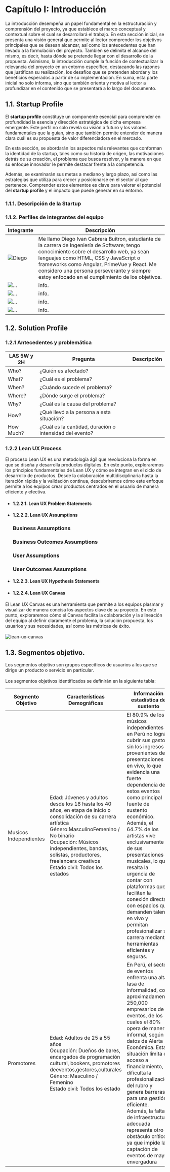 # **Capítulo I: Introducción**
La introducción desempeña un papel fundamental en la estructuración y comprensión del proyecto, ya que establece el marco conceptual y contextual sobre el cual se desarrollará el trabajo. En esta sección inicial, se presenta una visión general que permite al lector comprender los objetivos principales que se desean alcanzar, así como los antecedentes que han llevado a la formulación del proyecto. También se delimita el alcance del mismo, es decir, hasta dónde se pretende llegar con el desarrollo de la propuesta. Asimismo, la introducción cumple la función de contextualizar la relevancia del proyecto en un entorno específico, destacando las razones que justifican su realización, los desafíos que se pretenden abordar y los beneficios esperados a partir de su implementación. En suma, esta parte inicial no solo informa, sino que también orienta y motiva al lector a profundizar en el contenido que se presentará a lo largo del documento.

## 1.1. Startup Profile

El **startup profile** constituye un componente esencial para comprender en profundidad la esencia y dirección estratégica de dicha empresa emergente. Este perfil no solo revela su visión a futuro y los valores fundamentales que la guían, sino que también permite entender de manera clara cuál es su propuesta de valor diferenciadora en el mercado.

En esta sección, se abordarán los aspectos más relevantes que conforman la identidad de la startup, tales como su historia de origen, las motivaciones detrás de su creación, el problema que busca resolver, y la manera en que su enfoque innovador le permite destacar frente a la competencia.

Además, se examinarán sus metas a mediano y largo plazo, así como las estrategias que utiliza para crecer y posicionarse en el sector al que pertenece. Comprender estos elementos es clave para valorar el potencial del **startup profile** y el impacto que puede generar en su entorno.

### 1.1.1. Descripción de la Startup



### 1.1.2. Perfiles de integrantes del equipo

| Integrante | Descripción |
|-|-|
| ![Diego]() | Me llamo Diego Ivan Cabrera Buitron, estudiante de la carrera de Ingeniería de Software; tengo conocimiento sobre el desarrollo web, ya sean lenguajes como HTML, CSS y JavaScript o frameworks como Angular, PrimeVue y React. Me considero una persona perseverante y siempre estoy enfocado en el cumplimiento de los objetivos. |
| ![...]() | info. |
| ![...]() | info. |
| ![...]() | info. |
| ![...]() | info. |                                                                                                                                                     

## 1.2. Solution Profile



### 1.2.1 Antecedentes y problemática
| LAS 5W y 2H | Pregunta | Descripción  |
|-|-|-|
| Who? | ¿Quién es afectado?  |  |
| What? | ¿Cuál es el problema? |  |
| When? | ¿Cuándo sucede el problema? |  |
| Where? | ¿Dónde surge el problema? |  |
| Why? | ¿Cuál es la causa del problema? |  |
| How? | ¿Qué llevó a la persona a esta situación? |  |
| How Much? | ¿Cuál es la cantidad, duración o intensidad del evento? |  |

### 1.2.2 Lean UX Process
El proceso Lean UX es una metodología ágil que revoluciona la forma en que se diseña y desarrolla productos digitales. En este punto, exploraremos los principios fundamentales de Lean UX y cómo se integran en el ciclo de desarrollo de productos. Desde la colaboración multidisciplinaria hasta la iteración rápida y la validación continua, descubriremos cómo este enfoque permite a los equipos crear productos centrados en el usuario de manera eficiente y efectiva.

- #### 1.2.2.1. Lean UX Problem Statements



- #### 1.2.2.2. Lean UX Assumptions
  ### **Business Assumptions**


  ### **Business Outcomes Assumptions**


  ### **User Assumptions**
    
  ### **User Outcomes Assumptions**
  
- #### 1.2.2.3. Lean UX Hypothesis Statements


- #### 1.2.2.4. Lean UX Canvas
El Lean UX Canvas es una herramienta  que permite a los equipos plasmar y visualizar de manera concisa los aspectos clave de su proyecto. En este punto, exploraremos cómo el Canvas facilita la colaboración y la alineación del equipo al definir claramente el problema, la solución propuesta, los usuarios y sus necesidades, así como las métricas de éxito.
<br><br>
![lean-ux-canvas](assets/img/leanux-canvas-v5.jpg)

## 1.3. Segmentos objetivo.
Los segmentos objetivo son grupos específicos de usuarios a los que se dirige un producto o servicio en particular.  <br><br>
Los segmentos objetivos identificados se definirán en la siguiente tabla:

| Segmento Objetivo  | Características Demográficas | Información estadística de sustento |
|-|-|-|
| Musicos Independientes | Edad: Jóvenes y adultos desde los 18 hasta los 40 años, en etapa de inicio o consolidación de su carrera artística<br> Género:MasculinoFemenino / No binario<br>Ocupación: Músicos independientes, bandas, solistas, productores, freelancers creativos<br>Estado civil: Todos los estados|El 80.9% de los músicos independientes en Perú no logra cubrir sus gastos sin los ingresos provenientes de presentaciones en vivo, lo que evidencia una fuerte dependencia de estos eventos como principal fuente de sustento económico. Además, el 64.7% de los artistas vive exclusivamente de sus presentaciones musicales, lo que resalta la urgencia de contar con plataformas que faciliten la conexión directa con espacios que demanden talento en vivo y permitan profesionalizar su carrera mediante herramientas eficientes y seguras. |
|Promotores | Edad: Adultos de 25 a 55 años<br>Ocupación: Dueños de bares, encargados de programación cultural, bookers, promotores deeventos,gestores,culturales<br>Género: Masculino / Femenino<br>Estado civil: Todos los estado |En Perú, el sector de eventos enfrenta una alta tasa de informalidad, con aproximadamente 250,000 empresarios de eventos, de los cuales el 80% opera de manera informal, según datos de Alerta Económica. Esta situación limita el acceso a financiamiento, dificulta la profesionalización del rubro y genera barreras para una gestión eficiente. Además, la falta de infraestructura adecuada representa otro obstáculo crítico, ya que impide la captación de eventos de mayor envergadura |                                                    
